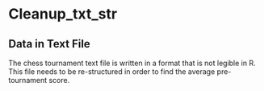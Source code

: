 # Cleanup_txt_str
## Data in Text File 

The chess tournament text file is written in a format that is not legible in R. This file needs to be re-structured in order to find the average pre-tournament score.
